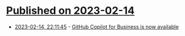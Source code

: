 # [Published on 2023-02-14](index.md)

* [2023-02-14, 22:11:45](https://news.ycombinator.com/item?id=34796917) - [GitHub Copilot for Business is now available](https://github.blog/2023-02-14-github-copilot-for-business-is-now-available/)

